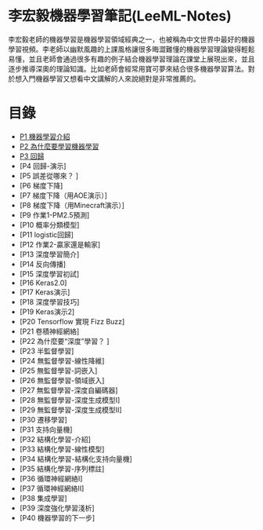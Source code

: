 # 李宏毅機器學習筆記(LeeML-Notes)
李宏毅老師的機器學習是機器學習領域經典之一，也被稱為中文世界中最好的機器學習視頻。李老師以幽默風趣的上課風格讓很多晦澀難懂的機器學習理論變得輕鬆易懂，並且老師會通過很多有趣的例子結合機器學習理論在課堂上展現出來，並且逐步推導深奧的理論知識。比如老師會經常用寶可夢來結合很多機器學習算法。對於想入門機器學習又想看中文講解的人來說絕對是非常推薦的。

# 目錄
- [P1 機器學習介紹](docs/chapter1/chapter1.md)
- [P2 為什麼要學習機器學習](docs/chapter2/chapter2.md)
- [P3 回歸](docs/chapter3/chapter3.md)
- [P4 回歸-演示]
- [P5 誤差從哪來？ ]
- [P6 梯度下降]
- [P7 梯度下降（用AOE演示）]
- [P8 梯度下降（用Minecraft演示）]
- [P9 作業1-PM2.5預測]
- [P10 概率分類模型]
- [P11 logistic回歸]
- [P12 作業2-贏家還是輸家]
- [P13 深度學習簡介]
- [P14 反向傳播]
- [P15 深度學習初試]
- [P16 Keras2.0]
- [P17 Keras演示]
- [P18 深度學習技巧]
- [P19 Keras演示2]
- [P20 Tensorflow 實現 Fizz Buzz]
- [P21 卷積神經網絡]
- [P22 為什麼要“深度”學習？ ]
- [P23 半監督學習]
- [P24 無監督學習-線性降維]
- [P25 無監督學習-詞嵌入]
- [P26 無監督學習-領域嵌入]
- [P27 無監督學習-深度自編碼器]
- [P28 無監督學習-深度生成模型I]
- [P29 無監督學習-深度生成模型II]
- [P30 遷移學習]
- [P31 支持向量機]
- [P32 結構化學習-介紹]
- [P33 結構化學習-線性模型]
- [P34 結構化學習-結構化支持向量機]
- [P35 結構化學習-序列標註]
- [P36 循環神經網絡I]
- [P37 循環神經網絡II]
- [P38 集成學習]
- [P39 深度強化學習淺析]
- [P40 機器學習的下一步]
